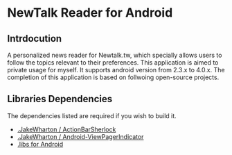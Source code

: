 NewTalk Reader for Android
==============

Intrdocution
--------------
A personalized news reader for Newtalk.tw, which specially allows users to follow the topics relevant to their preferences. This application is aimed to private usage for myself. It supports android version from 2.3.x to 4.0.x. The completion of this application is based on follwoing open-source projects.  

Libraries Dependencies
--------------
The dependencies listed are required if you wish to build it.

* [.JakeWharton / ActionBarSherlock](https://github.com/JakeWharton/ActionBarSherlock) 
* [.JakeWharton / Android-ViewPagerIndicator](https://github.com/JakeWharton/Android-ViewPagerIndicator)
* [.libs for Android](http://code.google.com/p/libs-for-android/)

